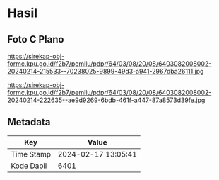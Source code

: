 # Hasil

## Foto C Plano

https://sirekap-obj-formc.kpu.go.id/f2b7/pemilu/pdpr/64/03/08/20/08/6403082008002-20240214-215533--70238025-9899-49d3-a941-2967dba26111.jpg

https://sirekap-obj-formc.kpu.go.id/f2b7/pemilu/pdpr/64/03/08/20/08/6403082008002-20240214-222635--ae9d9269-6bdb-461f-a447-87a8573d39fe.jpg


## Metadata

| Key        | Value               |
| ---------- | ------------------- |
| Time Stamp | 2024-02-17 13:05:41 |
| Kode Dapil | 6401                |



